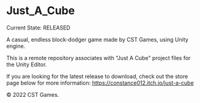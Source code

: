 # Just_A_Cube
Current State: RELEASED

A casual, endless block-dodger game made by CST Games, using Unity engine.

This is a remote repository associates with "Just A Cube" project files for the Unity Editor.

If you are looking for the latest release to download, check out the store page below for more information:
https://constance012.itch.io/just-a-cube

© 2022 CST Games.
